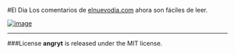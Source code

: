 #El Dia
Los comentarios de [elnuevodia.com](http://elnuevodia.com) ahora son fáciles de leer.

[![image](http://dl.dropbox.com/u/1364069/elweb_files/eldia.png)](http://eldia.24veces.com)

---

###License
**angryt** is released under the MIT license.